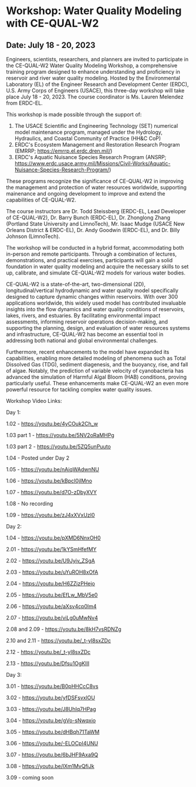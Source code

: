 # Workshop: Water Quality Modeling with CE-QUAL-W2

## Date: July 18 - 20, 2023

Engineers, scientists, researchers, and planners are invited to participate in the CE-QUAL-W2 Water Quality Modeling Workshop, a comprehensive training program designed to enhance understanding and proficiency in reservoir and river water quality modeling. Hosted by the Environmental Laboratory (EL) of the Engineer Research and Development Center (ERDC), U.S. Army Corps of Engineers (USACE), this three-day workshop will take place July 18 - 20, 2023. The course coordinator is Ms. Lauren Melendez from ERDC-EL.

This workshop is made possible through the support of:

1. The USACE Scientific and Engineering Technology (SET) numerical model maintenance program, managed under the Hydrology, Hydraulics, and Coastal Community of Practice (HH&C CoP)
2. ERDC's Ecosystem Management and Restoration Research Program (EMRRP; https://emrrp.el.erdc.dren.mil/)
3. ERDC's Aquatic Nuisance Species Research Program (ANSRP; https://www.erdc.usace.army.mil/Missions/Civil-Works/Aquatic-Nuisance-Species-Research-Program/)

These programs recognize the significance of CE-QUAL-W2 in improving the management and protection of water resources worldwide, supporting mainenance and ongoing development to improve and extend the capabilities of CE-QUAL-W2.

The course instructors are Dr. Todd Steissberg (ERDC-EL, Lead Developer of CE-QUAL-W2), Dr. Barry Bunch (ERDC-EL), Dr. Zhonglong Zhang (Portland State University and LimnoTech), Mr. Isaac Mudge (USACE New Orleans District & ERDC-EL), Dr. Andy Goodwin (ERDC-EL), and Dr. Billy Johnson (LimnoTech).

The workshop will be conducted in a hybrid format, accommodating both in-person and remote participants. Through a combination of lectures, demonstrations, and practical exercises, participants will gain a solid foundation in water quality modeling and acquire the necessary skills to set up, calibrate, and simulate CE-QUAL-W2 models for various water bodies.

CE-QUAL-W2 is a state-of-the-art, two-dimensional (2D), longitudinal/vertical hydrodynamic and water quality model specifically designed to capture dynamic changes within reservoirs. With over 300 applications worldwide, this widely used model has contributed invaluable insights into the flow dynamics and water quality conditions of reservoirs, lakes, rivers, and estuaries. By facilitating environmental impact assessments, informing reservoir operations decision-making, and supporting the planning, design, and evaluation of water resources systems and infrastructure, CE-QUAL-W2 has become an essential tool in addressing both national and global environmental challenges.

Furthermore, recent enhancements to the model have expanded its capabilities, enabling more detailed modeling of phenomena such as Total Dissolved Gas (TDG), sediment diagenesis, and the buoyancy, rise, and fall of algae. Notably, the prediction of variable velocity of cyanobacteria has advanced the simulation of Harmful Algal Bloom (HAB) conditions, proving particularly useful. These enhancements make CE-QUAL-W2 an even more powerful resource for tackling complex water quality issues.

Workshop Video Links:

Day 1:

1.02 - https://youtu.be/4yCOuk2Ch_w

1.03 part 1 - https://youtu.be/5NV2oRaMHPg

1.03 part 2 - https://youtu.be/5ZQ5unPuuto

1.04 - Posted under Day 2

1.05 - https://youtu.be/nAiqWAdwnNU

1.06 - https://youtu.be/kBpcI0jIMno

1.07 - https://youtu.be/d7O-zDbyXVY

1.08 - No recording

1.09 - https://youtu.be/zJ4xXVxUzI0

Day 2:

1.04 - https://youtu.be/pXMD6NnxOH0

2.01 - https://youtu.be/1kYSmHfefMY

2.02 - https://youtu.be/U9Jyiv_ZSgA

2.03 - https://youtu.be/uYuROH8xOfA

2.04 - https://youtu.be/H6ZZjzPHejo

2.05 - https://youtu.be/EfLw_MbV5e0

2.06 - https://youtu.be/aXsv4cp0lm4

2.07 - https://youtu.be/viLg0uMwNv4

2.08 and 2.09 - https://youtu.be/8kH7vsRDNZg

2.10 and 2.11 - https://youtu.be/_t-yI8sxZDc

2.12 - https://youtu.be/_t-yI8sxZDc

2.13 - https://youtu.be/Dfsu1OgKlII

Day 3:

3.01 - https://youtu.be/B0pHHCcC8vs

3.02 - https://youtu.be/yfDSFsvxlOU

3.03 - https://youtu.be/J8UhIq7HPag

3.04 - https://youtu.be/gVo-sNwqxio

3.05 - https://youtu.be/dHBqh71TaWM

3.06 - https://youtu.be/-ELOCpI4UNU

3.07 - https://youtu.be/6bJHF9Axa9Q

3.08 - https://youtu.be/lXm1MvQfiJk

3.09 - coming soon
